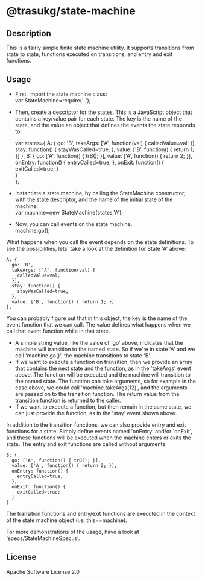 
@trasukg/state-machine
======================

Description  
-----------

This is a fairly simple finite state machine utility.  It supports transitions
from state to state, functions executed on transitions, and entry and exit
functions.

Usage
-----

- First, import the state machine class:  
      var StateMachine=require('..');  
- Then, create a descriptor for the states.  This is a JavaScript object that
contains a key/value pair for each state.  The key is the name of the state,
and the value an object that defines the events the state responds to. 

    var states={
      A: {
        go: 'B',
        takeArgs: ['A', function(val) {
          calledValue=val;
        }],
        stay: function() {
          stayWasCalled=true;
        },
        value: ['B', function() { return 1; }]
      },
      B: {
        go: ['A', function() { trB(); }],
        value: ['A', function() { return 2; }],
        onEntry: function() {
          entryCalled=true;
        },
        onExit: function() {
          exitCalled=true;
        }  
      }  
    };

- Instantiate a state machine, by calling the StateMachine constructor, with
the state descriptor, and the name of the initial state of the machine:    
    var machine=new StateMachine(states,'A');  
- Now, you can call events on the state machine.  
    machine.go();  

What happens when you call the event depends on the state definitions.  To see
the possibilities, lets' take a look at the definition for State 'A' above:

    A: {
      go: 'B',
      takeArgs: ['A', function(val) {
        calledValue=val;
      }],
      stay: function() {
        stayWasCalled=true;
      },
      value: ['B', function() { return 1; }]
    },

You can probably figure out that in this object, the key is the name of the
event function that we can call.  The value defines what happens when we call that
event function while in that state.

- A simple string value, like the value of 'go' above, indicates that the machine
will transition to the named state.  So if we're in state 'A' and we call
'machine.go()', the machine transitions to state 'B'.  
- If we want to execute a function on transition, then we provide an array that
contains the next state and the function, as in the 'takeArgs' event above.  The
function will be executed and the machine will transition to the named state.  The
function can take arguments, so for example in the case above, we could call
'machine.takeArgs(12)', and the arguments are passed on to the transition function.
The return value from the transition function is returned to the caller.  
- If we want to execute a function, but then remain in the same state, we can just
provide the function, as in the 'stay' event shown above.  

In addition to the transition functions, we can also provide entry and exit functions
for a state.  Simply define events named 'onEntry' and/or 'onExit', and these
functions will be executed when the machine enters or exits the state.  The entry
and exit functions are called without arguments.

    B: {
      go: ['A', function() { trB(); }],
      value: ['A', function() { return 2; }],
      onEntry: function() {
        entryCalled=true;
      },
      onExit: function() {
        exitCalled=true;
      }
    }

The transition functions and entry/exit functions are executed in the context of the
state machine object (i.e. this==machine).

For more demonstrations of the usage, have a look at 'specs/StateMachineSpec.js'.

License
-------

Apache Software License 2.0
